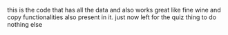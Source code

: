 this is the code that has all the data and also works great like fine wine and copy functionalities also present in it. just now left for the quiz thing to do nothing else 
